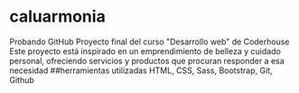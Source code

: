# caluarmonia
Probando GitHub
Proyecto final del curso "Desarrollo web" de Coderhouse
Este proyecto está  inspirado en un emprendimiento de belleza y cuidado personal, ofreciendo servicios y productos que procuran responder a esa  necesidad
##herramientas utilizadas
HTML, CSS, Sass, Bootstrap, Git, Github
